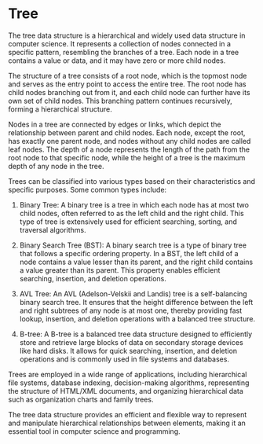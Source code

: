 # Tree

The tree data structure is a hierarchical and widely used data structure in computer science. It represents a collection of nodes connected in a specific pattern, resembling the branches of a tree. Each node in a tree contains a value or data, and it may have zero or more child nodes.

The structure of a tree consists of a root node, which is the topmost node and serves as the entry point to access the entire tree. The root node has child nodes branching out from it, and each child node can further have its own set of child nodes. This branching pattern continues recursively, forming a hierarchical structure.

Nodes in a tree are connected by edges or links, which depict the relationship between parent and child nodes. Each node, except the root, has exactly one parent node, and nodes without any child nodes are called leaf nodes. The depth of a node represents the length of the path from the root node to that specific node, while the height of a tree is the maximum depth of any node in the tree.

Trees can be classified into various types based on their characteristics and specific purposes. Some common types include:

1. Binary Tree: A binary tree is a tree in which each node has at most two child nodes, often referred to as the left child and the right child. This type of tree is extensively used for efficient searching, sorting, and traversal algorithms.

2. Binary Search Tree (BST): A binary search tree is a type of binary tree that follows a specific ordering property. In a BST, the left child of a node contains a value lesser than its parent, and the right child contains a value greater than its parent. This property enables efficient searching, insertion, and deletion operations.

3. AVL Tree: An AVL (Adelson-Velskii and Landis) tree is a self-balancing binary search tree. It ensures that the height difference between the left and right subtrees of any node is at most one, thereby providing fast lookup, insertion, and deletion operations with a balanced tree structure.

4. B-tree: A B-tree is a balanced tree data structure designed to efficiently store and retrieve large blocks of data on secondary storage devices like hard disks. It allows for quick searching, insertion, and deletion operations and is commonly used in file systems and databases.

Trees are employed in a wide range of applications, including hierarchical file systems, database indexing, decision-making algorithms, representing the structure of HTML/XML documents, and organizing hierarchical data such as organization charts and family trees.

The tree data structure provides an efficient and flexible way to represent and manipulate hierarchical relationships between elements, making it an essential tool in computer science and programming.
